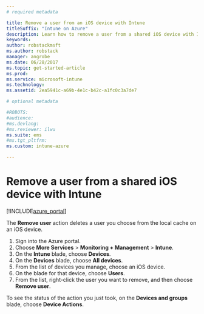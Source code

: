 ```yaml
---
# required metadata

title: Remove a user from an iOS device with Intune 
titleSuffix: "Intune on Azure"
description: Learn how to remove a user from a shared iOS device with Intune."
keywords:
author: robstackmsft
ms.author: robstack
manager: angrobe
ms.date: 06/28/2017
ms.topic: get-started-article
ms.prod:
ms.service: microsoft-intune
ms.technology:
ms.assetid: 2ea5941c-a69b-4e1c-b42c-a1fc0c3a7de7

# optional metadata

#ROBOTS:
#audience:
#ms.devlang:
#ms.reviewer: ilwu
ms.suite: ems
#ms.tgt_pltfrm:
ms.custom: intune-azure

---
```


# Remove a user from a shared iOS device with Intune


[!INCLUDE[azure_portal](./includes/azure_portal.md)]

The **Remove user** action deletes a user you choose from the local cache on an iOS device. 

1. Sign into the Azure portal.
2. Choose **More Services** > **Monitoring + Management** > **Intune**.
3. On the **Intune** blade, choose **Devices**.
4. On the **Devices** blade, choose **All devices**.
5. From the list of devices you manage, choose an iOS device.
6. On the blade for that device, choose **Users**.
7. From the list, right-click the user you want to remove, and then choose **Remove user**.

To see the status of the action you just took, on the **Devices and groups** blade, choose **Device Actions**.
